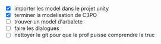 - [X] importer les model dans le projet unity
- [X] terminer la modelisation de C3PO
- [ ] trouver un model d'arbalete
- [ ] faire les dialogues
- [ ] nettoyer le git pour que le prof puisse comprendre le truc
